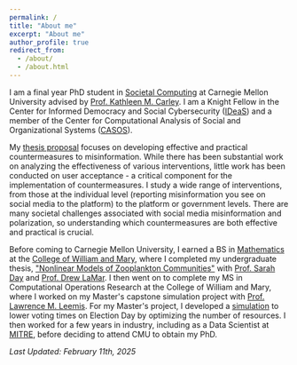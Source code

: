 ```yaml
---
permalink: /
title: "About me"
excerpt: "About me"
author_profile: true
redirect_from: 
  - /about/
  - /about.html
---
```

I am a final year PhD student in [Societal Computing](https://sc.cs.cmu.edu) at Carnegie Mellon University advised by [Prof. Kathleen M. Carley](http://casos.cs.cmu.edu/bios/carley/carley.html). I am a Knight Fellow in the Center for Informed Democracy and Social Cybersecurity ([IDeaS](https://www.cmu.edu/ideas-social-cybersecurity/)) and a member of the Center for Computational Analysis of Social and Organizational Systems ([CASOS](http://casos.cs.cmu.edu)).

My [thesis proposal](https://kingcatherine.github.io/files/ThesisProposalFeb20.pdf) focuses on developing effective and practical countermeasures to misinformation. While there has been substantial work on analyzing the effectiveness of various interventions, little work has been conducted on user acceptance - a critical component for the implementation of countermeasures. I study a wide range of interventions, from those at the individual level (reporting misinformation you see on social media to the platform) to the platform or government levels. There are many societal challenges associated with social media misinformation and polarization, so understanding which countermeasures are both effective and practical is crucial. 

Before coming to Carnegie Mellon University, I earned a BS in [Mathematics](https://www.wm.edu/as/mathematics/) at the [College of William and Mary](http://www.wm.edu), where I completed my undergraduate thesis, ["Nonlinear Models of Zooplankton Communities"](https://scholarworks.wm.edu/honorstheses/71/) with [Prof. Sarah Day](http://www.math.wm.edu/~sday/) and [Prof. Drew LaMar](https://www.wm.edu/as/cams/mathematical-biology/faculty/lamar-md.php). I then went on to complete my MS in Computational Operations Research at the College of William and Mary, where I worked on my Master's capstone simulation project with [Prof. Lawrence M. Leemis](http://www.math.wm.edu/~leemis/). For my Master's project, I developed a [simulation](https://faster-voting.wm.edu) to lower voting times on Election Day by optimizing the number of resources. I then worked for a few years in industry, including as a Data Scientist at [MITRE](https://www.mitre.org), before deciding to attend CMU to obtain my PhD. 



<i>Last Updated: February 11th, 2025</i>

